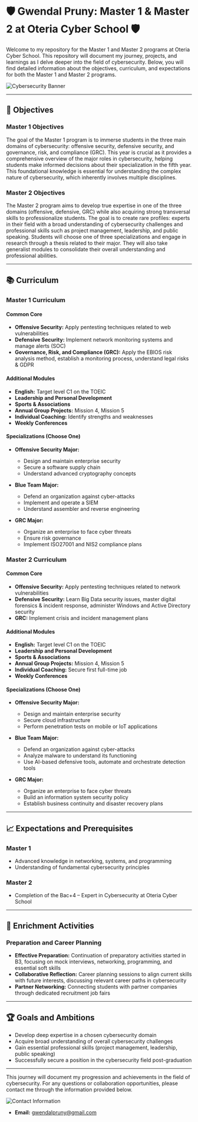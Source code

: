# 🛡️ Gwendal Pruny: Master 1 & Master 2 at Oteria Cyber School 🛡️

Welcome to my repository for the Master 1 and Master 2 programs at Oteria Cyber School. This repository will document my journey, projects, and learnings as I delve deeper into the field of cybersecurity. Below, you will find detailed information about the objectives, curriculum, and expectations for both the Master 1 and Master 2 programs.

![Cybersecurity Banner](https://via.placeholder.com/800x200)

---

## 🎯 Objectives

### Master 1 Objectives
The goal of the Master 1 program is to immerse students in the three main domains of cybersecurity: offensive security, defensive security, and governance, risk, and compliance (GRC). This year is crucial as it provides a comprehensive overview of the major roles in cybersecurity, helping students make informed decisions about their specialization in the fifth year. This foundational knowledge is essential for understanding the complex nature of cybersecurity, which inherently involves multiple disciplines.

### Master 2 Objectives
The Master 2 program aims to develop true expertise in one of the three domains (offensive, defensive, GRC) while also acquiring strong transversal skills to professionalize students. The goal is to create rare profiles: experts in their field with a broad understanding of cybersecurity challenges and professional skills such as project management, leadership, and public speaking. Students will choose one of three specializations and engage in research through a thesis related to their major. They will also take generalist modules to consolidate their overall understanding and professional abilities.

---

## 📚 Curriculum

### Master 1 Curriculum

#### Common Core
- **Offensive Security:** Apply pentesting techniques related to web vulnerabilities
- **Defensive Security:** Implement network monitoring systems and manage alerts (SOC)
- **Governance, Risk, and Compliance (GRC):** Apply the EBIOS risk analysis method, establish a monitoring process, understand legal risks & GDPR

#### Additional Modules
- **English:** Target level C1 on the TOEIC
- **Leadership and Personal Development**
- **Sports & Associations**
- **Annual Group Projects:** Mission 4, Mission 5
- **Individual Coaching:** Identify strengths and weaknesses
- **Weekly Conferences**

#### Specializations (Choose One)
- **Offensive Security Major:**
  - Design and maintain enterprise security
  - Secure a software supply chain
  - Understand advanced cryptography concepts

- **Blue Team Major:**
  - Defend an organization against cyber-attacks
  - Implement and operate a SIEM
  - Understand assembler and reverse engineering

- **GRC Major:**
  - Organize an enterprise to face cyber threats
  - Ensure risk governance
  - Implement ISO27001 and NIS2 compliance plans

### Master 2 Curriculum

#### Common Core
- **Offensive Security:** Apply pentesting techniques related to network vulnerabilities
- **Defensive Security:** Learn Big Data security issues, master digital forensics & incident response, administer Windows and Active Directory security
- **GRC:** Implement crisis and incident management plans

#### Additional Modules
- **English:** Target level C1 on the TOEIC
- **Leadership and Personal Development**
- **Sports & Associations**
- **Annual Group Projects:** Mission 4, Mission 5
- **Individual Coaching:** Secure first full-time job
- **Weekly Conferences**

#### Specializations (Choose One)
- **Offensive Security Major:**
  - Design and maintain enterprise security
  - Secure cloud infrastructure
  - Perform penetration tests on mobile or IoT applications

- **Blue Team Major:**
  - Defend an organization against cyber-attacks
  - Analyze malware to understand its functioning
  - Use AI-based defensive tools, automate and orchestrate detection tools

- **GRC Major:**
  - Organize an enterprise to face cyber threats
  - Build an information system security policy
  - Establish business continuity and disaster recovery plans

---

## 📈 Expectations and Prerequisites

### Master 1
- Advanced knowledge in networking, systems, and programming
- Understanding of fundamental cybersecurity principles

### Master 2
- Completion of the Bac+4 – Expert in Cybersecurity at Oteria Cyber School

---

## 🌟 Enrichment Activities

### Preparation and Career Planning
- **Effective Preparation:** Continuation of preparatory activities started in B3, focusing on mock interviews, networking, programming, and essential soft skills
- **Collaborative Reflection:** Career planning sessions to align current skills with future interests, discussing relevant career paths in cybersecurity
- **Partner Networking:** Connecting students with partner companies through dedicated recruitment job fairs

---

## 🏆 Goals and Ambitions

- Develop deep expertise in a chosen cybersecurity domain
- Acquire broad understanding of overall cybersecurity challenges
- Gain essential professional skills (project management, leadership, public speaking)
- Successfully secure a position in the cybersecurity field post-graduation

---

This journey will document my progression and achievements in the field of cybersecurity. For any questions or collaboration opportunities, please contact me through the information provided below.

![Contact Information](https://via.placeholder.com/400x200)

- **Email:** [gwendalpruny@gmail.com](mailto:gwendalpruny@gmail.com)

